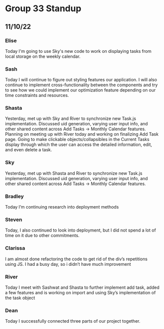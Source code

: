# Group 33 Standup
## 11/10/22

### Elise
Today I'm going to use Sky's new code to work on displaying tasks from local storage on the weekly calendar.

### Sash
Today I will continue to figure out styling features our application. I will also continue to implement cross-functionality between the components and try to see how we could implement our optimization feature depending on our time constraints and resources.

### Shasta
Yesterday, met up with Sky and River to synchronize new Task.js implementation. Discussed uid generation, varying user input info, and other shared content across Add Tasks -> Monthly Calendar features. Planning on meeting up with River today and working on finalizing Add Task page. Going to make clickable objects/collapsibles in the Current Tasks display through which the user can access the detailed information, edit, and even delete a task.

### Sky
Yesterday, met up with Shasta and River to synchronize new Task.js implementation. Discussed uid generation, varying user input info, and other shared content across Add Tasks -> Monthly Calendar features. 

### Bradley
Today I’m continuing research into deployment methods

### Steven
Today, I also continued to look into deployment, but I did not spend a lot of time on it due to other commitments.

### Clarissa
I am almost done refactoring the code to get rid of the div’s repetitions using JS. I had a busy day, so i didn’t have much improvement

### River
Today I meet with Sashwat and Shasta to further implement add task, added a few features and is working on import and using Sky’s implementation of the task object

### Dean
Today I successfully connected three parts of our project together.
